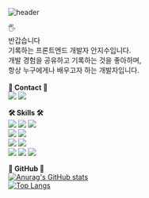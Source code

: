 ![header](https://capsule-render.vercel.app/api?type=waving&color=auto&height=300&section=header&text=welcome&fontSize=90)

🖐<br>
반갑습니다<br>
기록하는 프론트엔드 개발자 안지수입니다.<br>
개발 경험을 공유하고 기록하는 것을 좋아하며,<br>
항상 누구에게나 배우고자 하는 개발자입니다.<br>
<br>
**📍 Contact 📍**<br>
<a href="mailto:guajs0818@gmail.com"><img src="https://img.shields.io/badge/Gmail-EA4335?style=flat-square&logo=Gmail&logoColor=white&link=mailto:guajs0818@gmail.com"/></a>
<a href="https://velog.io/@fejigu/series" target="_blank"><img src="https://img.shields.io/badge/Velog-20C997?style=flat-square&logo=Velog&logoColor=white"/></a>

**🛠 Skills 🛠**<br>
<img src="https://img.shields.io/badge/React-61DAFB?style=for-the-badge&logo=React&logoColor=white">
<img src="https://img.shields.io/badge/TypeScript-3178C6?style=for-the-badge&logo=TypeScript&logoColor=white">
<img src="https://img.shields.io/badge/Next.js-000000?style=for-the-badge&logo=Next.js&logoColor=white"><br>
<img src="https://img.shields.io/badge/Redux-764ABC?style=for-the-badge&logo=Redux&logoColor=white">
<img src="https://img.shields.io/badge/React Query-FF4154?style=for-the-badge&logo=React Query&logoColor=white"><br>
<img src="https://img.shields.io/badge/CSS3-1572B6?style=for-the-badge&logo=CSS3&logoColor=white">
<img src="https://img.shields.io/badge/styled-components-DB7093?style=for-the-badge&logo=styled-components&logoColor=white"><br>
<img src="https://img.shields.io/badge/Axios-5A29E4?style=for-the-badge&logo=Axios&logoColor=white">
<img src="https://img.shields.io/badge/Prettier-F7B93E?style=for-the-badge&logo=Prettier&logoColor=white">
<img src="https://img.shields.io/badge/PWA-5A0FC8?style=for-the-badge&logo=PWA&logoColor=white">

**🔎 GitHub 🔎**<br>
[![Anurag's GitHub stats](https://github-readme-stats.vercel.app/api?username=anjigu)](https://github.com/anuraghazra/github-readme-stats)<br>
[![Top Langs](https://github-readme-stats.vercel.app/api/top-langs/?username=anjigu&layout=compact)](https://github.com/anuraghazra/github-readme-stats)
